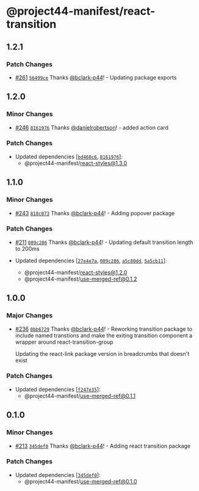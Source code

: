 # @project44-manifest/react-transition

## 1.2.1

### Patch Changes

- [#261](https://github.com/project44/manifest/pull/261)
  [`56499ce`](https://github.com/project44/manifest/commit/56499ce5991e543557dd43e4ce40f827fcbf380f)
  Thanks [@bclark-p44](https://github.com/bclark-p44)! - Updating package exports

## 1.2.0

### Minor Changes

- [#246](https://github.com/project44/manifest/pull/246)
  [`8161976`](https://github.com/project44/manifest/commit/81619762d3624505f0b52dc712339e4ddef0d959)
  Thanks [@danielrobertson](https://github.com/danielrobertson)! - added action card

### Patch Changes

- Updated dependencies
  [[`bd460c6`](https://github.com/project44/manifest/commit/bd460c64b5f56f8ccc62ae81f6251d67b27bf0a9),
  [`8161976`](https://github.com/project44/manifest/commit/81619762d3624505f0b52dc712339e4ddef0d959)]:
  - @project44-manifest/react-styles@1.3.0

## 1.1.0

### Minor Changes

- [#243](https://github.com/project44/manifest/pull/243)
  [`818c073`](https://github.com/project44/manifest/commit/818c0739a56553e405b6e5f8a9d2339e48b6b1ec)
  Thanks [@bclark-p44](https://github.com/bclark-p44)! - Adding popover package

### Patch Changes

- [#211](https://github.com/project44/manifest/pull/211)
  [`089c286`](https://github.com/project44/manifest/commit/089c286124c5895478cd51fa22646aa8493da8c2)
  Thanks [@bclark-p44](https://github.com/bclark-p44)! - Updating default transition length to 200ms

- Updated dependencies
  [[`27e4e7a`](https://github.com/project44/manifest/commit/27e4e7aa0c2f96300fde25f7f62d7f5b50bf329b),
  [`089c286`](https://github.com/project44/manifest/commit/089c286124c5895478cd51fa22646aa8493da8c2),
  [`a5c80dd`](https://github.com/project44/manifest/commit/a5c80dd546e8732907d00c3ca2e8dc4bb3488aca),
  [`5a5cb11`](https://github.com/project44/manifest/commit/5a5cb110c69ef3abb44cb705eb816ec8ca04cf0b)]:
  - @project44-manifest/react-styles@1.2.0
  - @project44-manifest/use-merged-ref@0.1.2

## 1.0.0

### Major Changes

- [#236](https://github.com/project44/manifest/pull/236)
  [`0bb6729`](https://github.com/project44/manifest/commit/0bb6729c70841e07a749bea7aae50277c84401fe)
  Thanks [@bclark-p44](https://github.com/bclark-p44)! - Reworking transition package to include
  named transtions and make the exiting transition component a wrapper around react-transition-group

  Updating the react-link package version in breadcrumbs that doesn't exist

### Patch Changes

- Updated dependencies
  [[`f247e35`](https://github.com/project44/manifest/commit/f247e35a3056d714d8a21ed59ece6b418266332d)]:
  - @project44-manifest/use-merged-ref@0.1.1

## 0.1.0

### Minor Changes

- [#213](https://github.com/project44/manifest/pull/213)
  [`345def0`](https://github.com/project44/manifest/commit/345def02dc7f66db38fff6a8716422121c1adf92)
  Thanks [@bclark-p44](https://github.com/bclark-p44)! - Adding react transition package

### Patch Changes

- Updated dependencies
  [[`345def0`](https://github.com/project44/manifest/commit/345def02dc7f66db38fff6a8716422121c1adf92)]:
  - @project44-manifest/use-merged-ref@0.1.0
